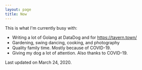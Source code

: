 ```yaml
---
layout: page
title: Now
---
```


This is what I'm currently busy with:

* Writing a lot of Golang at DataDog and for https://tavern.town/
* Gardening, swing dancing, cooking, and photography
* Quality family time. Mostly because of COVID-19.
* Giving my dog a lot of attention. Also thanks to COVID-19.

Last updated on March 24, 2020.
